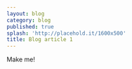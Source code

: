 ```yaml
---
layout: blog
category: blog
published: true
splash: 'http://placehold.it/1600x500'
title: Blog article 1
---
```



Make me!
